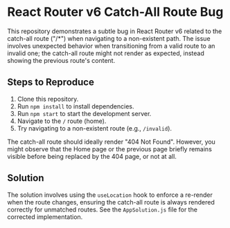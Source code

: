 # React Router v6 Catch-All Route Bug

This repository demonstrates a subtle bug in React Router v6 related to the catch-all route ("/*") when navigating to a non-existent path.  The issue involves unexpected behavior when transitioning from a valid route to an invalid one; the catch-all route might not render as expected, instead showing the previous route's content.

## Steps to Reproduce

1. Clone this repository.
2. Run `npm install` to install dependencies.
3. Run `npm start` to start the development server.
4. Navigate to the `/` route (home). 
5. Try navigating to a non-existent route (e.g., `/invalid`).

The catch-all route should ideally render "404 Not Found". However, you might observe that the Home page or the previous page briefly remains visible before being replaced by the 404 page, or not at all.

## Solution

The solution involves using the `useLocation` hook to enforce a re-render when the route changes, ensuring the catch-all route is always rendered correctly for unmatched routes.  See the `AppSolution.js` file for the corrected implementation.